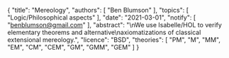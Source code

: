 {
    "title": "Mereology",
    "authors": [
        "Ben Blumson"
    ],
    "topics": [
        "Logic/Philosophical aspects"
    ],
    "date": "2021-03-01",
    "notify": [
        "benblumson@gmail.com"
    ],
    "abstract": "\nWe use Isabelle/HOL to verify elementary theorems and alternative\naxiomatizations of classical extensional mereology.",
    "licence": "BSD",
    "theories": [
        "PM",
        "M",
        "MM",
        "EM",
        "CM",
        "CEM",
        "GM",
        "GMM",
        "GEM"
    ]
}